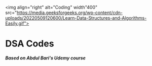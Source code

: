 <img align="right" alt="Coding" width"400" src="https://media.geeksforgeeks.org/wp-content/cdn-uploads/20220509120600/Learn-Data-Structures-and-Algorithms-Easily.gif">
<h1>DSA Codes</h1>
<h5>Based on Abdul Bari's Udemy course</h5>
